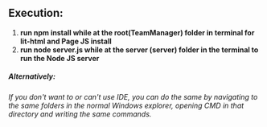 <h2>Execution: </h2>

1. __run npm install while at the root(TeamManager) folder in terminal for lit-html and Page JS install__
2. __run node server.js while at the server (server) folder in the terminal to run the Node JS server__

<h5>Alternatively: </h5>

_If you don't want to or can't use IDE, you can do the same by navigating to the same
folders in the normal Windows explorer, opening CMD in that directory and writing the same commands._
